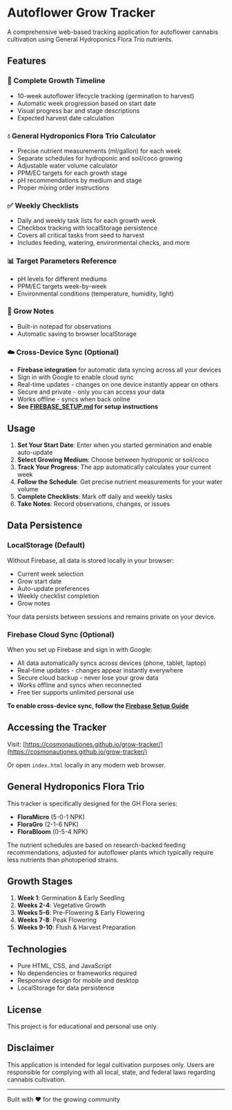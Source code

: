 # Autoflower Grow Tracker

A comprehensive web-based tracking application for autoflower cannabis cultivation using General Hydroponics Flora Trio nutrients.

## Features

### 🌱 Complete Growth Timeline
- 10-week autoflower lifecycle tracking (germination to harvest)
- Automatic week progression based on start date
- Visual progress bar and stage descriptions
- Expected harvest date calculation

### 💧 General Hydroponics Flora Trio Calculator
- Precise nutrient measurements (ml/gallon) for each week
- Separate schedules for hydroponic and soil/coco growing
- Adjustable water volume calculator
- PPM/EC targets for each growth stage
- pH recommendations by medium and stage
- Proper mixing order instructions

### ✅ Weekly Checklists
- Daily and weekly task lists for each growth week
- Checkbox tracking with localStorage persistence
- Covers all critical tasks from seed to harvest
- Includes feeding, watering, environmental checks, and more

### 📊 Target Parameters Reference
- pH levels for different mediums
- PPM/EC targets week-by-week
- Environmental conditions (temperature, humidity, light)

### 📝 Grow Notes
- Built-in notepad for observations
- Automatic saving to browser localStorage

### ☁️ Cross-Device Sync (Optional)
- **Firebase integration** for automatic data syncing across all your devices
- Sign in with Google to enable cloud sync
- Real-time updates - changes on one device instantly appear on others
- Secure and private - only you can access your data
- Works offline - syncs when back online
- **See [FIREBASE_SETUP.md](FIREBASE_SETUP.md) for setup instructions**

## Usage

1. **Set Your Start Date**: Enter when you started germination and enable auto-update
2. **Select Growing Medium**: Choose between hydroponic or soil/coco
3. **Track Your Progress**: The app automatically calculates your current week
4. **Follow the Schedule**: Get precise nutrient measurements for your water volume
5. **Complete Checklists**: Mark off daily and weekly tasks
6. **Take Notes**: Record observations, changes, or issues

## Data Persistence

### LocalStorage (Default)
Without Firebase, all data is stored locally in your browser:
- Current week selection
- Grow start date
- Auto-update preferences
- Weekly checklist completion
- Grow notes

Your data persists between sessions and remains private on your device.

### Firebase Cloud Sync (Optional)
When you set up Firebase and sign in with Google:
- All data automatically syncs across devices (phone, tablet, laptop)
- Real-time updates - changes appear instantly everywhere
- Secure cloud backup - never lose your grow data
- Works offline and syncs when reconnected
- Free tier supports unlimited personal use

**To enable cross-device sync, follow the [Firebase Setup Guide](FIREBASE_SETUP.md)**

## Accessing the Tracker

Visit: [https://cosmonautjones.github.io/grow-tracker/](https://cosmonautjones.github.io/grow-tracker/)

Or open `index.html` locally in any modern web browser.

## General Hydroponics Flora Trio

This tracker is specifically designed for the GH Flora series:
- **FloraMicro** (5-0-1 NPK)
- **FloraGro** (2-1-6 NPK)
- **FloraBloom** (0-5-4 NPK)

The nutrient schedules are based on research-backed feeding recommendations, adjusted for autoflower plants which typically require less nutrients than photoperiod strains.

## Growth Stages

1. **Week 1**: Germination & Early Seedling
2. **Weeks 2-4**: Vegetative Growth
3. **Weeks 5-6**: Pre-Flowering & Early Flowering
4. **Weeks 7-8**: Peak Flowering
5. **Weeks 9-10**: Flush & Harvest Preparation

## Technologies

- Pure HTML, CSS, and JavaScript
- No dependencies or frameworks required
- Responsive design for mobile and desktop
- LocalStorage for data persistence

## License

This project is for educational and personal use only.

## Disclaimer

This application is intended for legal cultivation purposes only. Users are responsible for complying with all local, state, and federal laws regarding cannabis cultivation.

---

Built with ❤️ for the growing community
